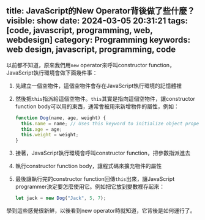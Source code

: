 title: JavaScript的New Operator背後做了些什麼？
visible: show
date: 2024-03-05 20:31:21
tags: [code, javascript, programming, web, webdesign]
category: Programming
keywords: web design, javascript, programming, code
---
以前都不知道，原來我們用`new` operator來呼叫constructor function，JavaScript執行環境會做下面幾件事：
1. 先建立一個空物件，這個空物件會存在JavaScript執行環境的記憶體裡
2. 然後把`this`指派給這個空物件。`this`其實是指向這個空物件，讓constructor function body可以用的東西，通常會被用來新增物件的屬性，例如：
   ```javascript
   function Dog(name, age, weight) {
     this.name = name; // Uses this keyword to initialize object property "name"
     this.age = age;
     this.weight = weight;
   }
   ```
3. 接著，JavaScript執行環境會呼叫constructor function，把參數指派進去
4. 執行constructor function body，讓程式碼來擴充物件的屬性
5. 最後讓執行完的constructor function回傳`this`出來，讓JavaScript programmer決定要怎麼使用它。例如把它放到變數裡存起來：
   
   ```javascript
   let jack = new Dog("Jack", 5, 7);
   ```

學到這些感覺很新鮮，以後看到new operator時就知道，它背後是如何運行了。